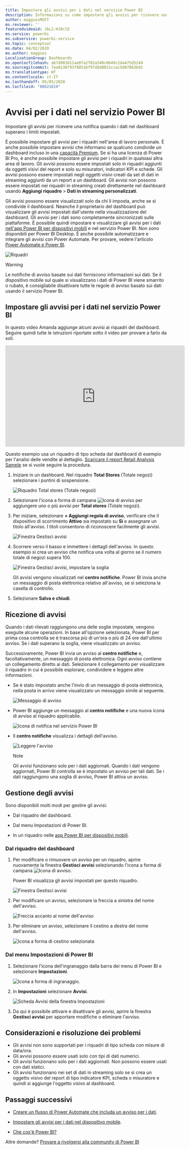 ```yaml
---
title: Impostare gli avvisi per i dati nel servizio Power BI
description: Informazioni su come impostare gli avvisi per ricevere una notifica quando i dati in un dashboard superano i limiti impostati nel servizio Microsoft Power BI.
author: maggiesMSFT
ms.reviewer: ''
featuredvideoid: JbL2-HJ8clE
ms.service: powerbi
ms.subservice: powerbi-service
ms.topic: conceptual
ms.date: 04/02/2020
ms.author: maggies
LocalizationGroup: Dashboards
ms.openlocfilehash: a67d983d11ae8fa2f82a540c0649c2da475d5249
ms.sourcegitcommit: 7aa0136f93f88516f97ddd8031ccac5d07863b92
ms.translationtype: HT
ms.contentlocale: it-IT
ms.lasthandoff: 05/05/2020
ms.locfileid: "80621619"
---
```

# <a name="data-alerts-in-the-power-bi-service"></a>Avvisi per i dati nel servizio Power BI

Impostare gli avvisi per ricevere una notifica quando i dati nei dashboard superano i limiti impostati.

È possibile impostare gli avvisi per i riquadri nell'area di lavoro personale. È anche possibile impostare avvisi che informano se qualcuno condivide un dashboard incluso in una [capacità Premium](service-premium-what-is.md). Se si ha una licenza di Power BI Pro, è anche possibile impostare gli avvisi per i riquadri in qualsiasi altra area di lavoro. Gli avvisi possono essere impostati solo in riquadri aggiunti da oggetti visivi del report e solo su misuratori, indicatori KPI e schede. Gli avvisi possono essere impostati negli oggetti visivi creati da set di dati in streaming aggiunti da un report a un dashboard. Gli avvisi non possono essere impostati nei riquadri in streaming creati direttamente nel dashboard usando **Aggiungi riquadro** > **Dati in streaming personalizzati**.

Gli avvisi possono essere visualizzati solo da chi li imposta, anche se si condivide il dashboard. Neanche il proprietario del dashboard può visualizzare gli avvisi impostati dall'utente nella visualizzazione del dashboard. Gli avvisi per i dati sono completamente sincronizzati sulle piattaforme. È possibile quindi impostare e visualizzare gli avvisi per i dati [nell'app Power BI per dispositivi mobili](consumer/mobile/mobile-set-data-alerts-in-the-mobile-apps.md) e nel servizio Power BI. Non sono disponibili per Power BI Desktop. È anche possibile automatizzare e integrare gli avvisi con Power Automate. Per provare, vedere l'articolo [Power Automate e Power BI](service-flow-integration.md).

![Riquadri](media/service-set-data-alerts/powerbi-alert-types-new.png)

> [!WARNING]
> Le notifiche di avviso basate sui dati forniscono informazioni sui dati. Se il dispositivo mobile sul quale si visualizzano i dati di Power BI viene smarrito o rubato, è consigliabile disattivare tutte le regole di avviso basato sui dati usando il servizio Power BI.

## <a name="set-data-alerts-in-the-power-bi-service"></a>Impostare gli avvisi per i dati nel servizio Power BI

In questo video Amanda aggiunge alcuni avvisi ai riquadri del dashboard. Seguire quindi tutte le istruzioni riportate sotto il video per provare a farlo da soli.

<iframe width="560" height="315" src="https://www.youtube.com/embed/JbL2-HJ8clE" frameborder="0" allowfullscreen></iframe>

Questo esempio usa un riquadro di tipo scheda dal dashboard di esempio per l'analisi delle vendite al dettaglio. [Scaricare il report Retail Analysis Sample](sample-retail-analysis.md#get-the-content-pack-for-this-sample) se si vuole seguire la procedura.

1. Iniziare in un dashboard. Nel riquadro **Total Stores** (Totale negozi) selezionare i puntini di sospensione.

   ![Riquadro Total stores (Totale negozi)](media/service-set-data-alerts/powerbi-card.png)

1. Selezionare l'icona a forma di campana ![Icona di avviso](media/service-set-data-alerts/power-bi-bell-icon.png) per aggiungere uno o più avvisi per **Total stores** (Totale negozi).

1. Per iniziare, selezionare **+ Aggiungi regola di avviso**, verificare che il dispositivo di scorrimento **Attivo** sia impostato su **Sì** e assegnare un titolo all'avviso. I titoli consentono di riconoscere facilmente gli avvisi.

   ![Finestra Gestisci avvisi](media/service-set-data-alerts/powerbi-alert-title.png)

1. Scorrere verso il basso e immettere i dettagli dell'avviso.  In questo esempio si crea un avviso che notifica una volta al giorno se il numero totale di negozi supera 100.

   ![Finestra Gestisci avvisi, impostare la soglia](media/service-set-data-alerts/power-bi-set-alert-details.png)

    Gli avvisi vengono visualizzati nel **centro notifiche**. Power BI invia anche un messaggio di posta elettronica relativo all'avviso, se si seleziona la casella di controllo.

1. Selezionare **Salva e chiudi**.

## <a name="receiving-alerts"></a>Ricezione di avvisi

Quando i dati rilevati raggiungono una delle soglie impostate, vengono eseguite alcune operazioni. In base all'opzione selezionata, Power BI per prima cosa controlla se è trascorsa più di un'ora o più di 24 ore dall'ultimo avviso. Se i dati superano la soglia, viene visualizzato un avviso.

Successivamente, Power BI invia un avviso al **centro notifiche** e, facoltativamente, un messaggio di posta elettronica. Ogni avviso contiene un collegamento diretto ai dati. Selezionare il collegamento per visualizzare il riquadro in cui è possibile esplorare, condividere e leggere altre informazioni.  

* Se è stato impostato anche l'invio di un messaggio di posta elettronica, nella posta in arrivo viene visualizzato un messaggio simile al seguente.

   ![Messaggio di avviso](media/service-set-data-alerts/powerbi-alerts-email.png)

* Power BI aggiunge un messaggio al **centro notifiche** e una nuova icona di avviso al riquadro applicabile.

   ![Icona di notifica nel servizio Power BI](media/service-set-data-alerts/powerbi-alert-notifications.png)

* Il **centro notifiche** visualizza i dettagli dell'avviso.

    ![Leggere l'avviso](media/service-set-data-alerts/powerbi-alert-notification.png)

   > [!NOTE]
   > Gli avvisi funzionano solo per i dati aggiornati. Quando i dati vengono aggiornati, Power BI controlla se è impostato un avviso per tali dati. Se i dati raggiungono una soglia di avviso, Power BI attiva un avviso.

## <a name="managing-alerts"></a>Gestione degli avvisi

Sono disponibili molti modi per gestire gli avvisi:

* Dal riquadro del dashboard.

* Dal menu Impostazioni di Power BI.

* In un riquadro nelle [app Power BI per dispositivi mobili](consumer/mobile/mobile-set-data-alerts-in-the-mobile-apps.md).

### <a name="from-the-dashboard-tile"></a>Dal riquadro del dashboard

1. Per modificare o rimuovere un avviso per un riquadro, aprire nuovamente la finestra **Gestisci avvisi** selezionando l'icona a forma di campana ![Icona di avviso](media/service-set-data-alerts/power-bi-bell-icon.png).

    Power BI visualizza gli avvisi impostati per questo riquadro.

    ![Finestra Gestisci avvisi](media/service-set-data-alerts/powerbi-see-alerts.png)

1. Per modificare un avviso, selezionare la freccia a sinistra del nome dell'avviso.

    ![Freccia accanto al nome dell'avviso](media/service-set-data-alerts/powerbi-see-alerts-arrow.png)

1. Per eliminare un avviso, selezionare il cestino a destra del nome dell'avviso.

      ![Icona a forma di cestino selezionata](media/service-set-data-alerts/powerbi-see-alerts-delete.png)

### <a name="from-the-power-bi-settings-menu"></a>Dal menu Impostazioni di Power BI

1. Selezionare l'icona dell'ingranaggio dalla barra dei menu di Power BI e selezionare **Impostazioni**.

    ![Icona a forma di ingranaggio](media/service-set-data-alerts/powerbi-gear-icon.png).

1. In **Impostazioni** selezionare **Avvisi**.

    ![Scheda Avvisi della finestra Impostazioni](media/service-set-data-alerts/powerbi-alert-settings.png)

1. Da qui è possibile attivare e disattivare gli avvisi, aprire la finestra **Gestisci avvisi** per apportare modifiche o eliminare l'avviso.

## <a name="considerations-and-troubleshooting"></a>Considerazioni e risoluzione dei problemi

* Gli avvisi non sono supportati per i riquadri di tipo scheda con misure di data/ora.
* Gli avvisi possono essere usati solo con tipi di dati numerici.
* Gli avvisi funzionano solo per i dati aggiornati. Non possono essere usati con dati statici.
* Gli avvisi funzionano nei set di dati in streaming solo se si crea un oggetto visivo del report di tipo indicatore KPI, scheda o misuratore e quindi si aggiunge l'oggetto visivo al dashboard.


## <a name="next-steps"></a>Passaggi successivi

* [Creare un flusso di Power Automate che includa un avviso per i dati](service-flow-integration.md).

* [Impostare gli avvisi per i dati nel dispositivo mobile](consumer/mobile/mobile-set-data-alerts-in-the-mobile-apps.md).

* [Che cos'è Power BI?](fundamentals/power-bi-overview.md)

Altre domande? [Provare a rivolgersi alla community di Power BI](https://community.powerbi.com/)
